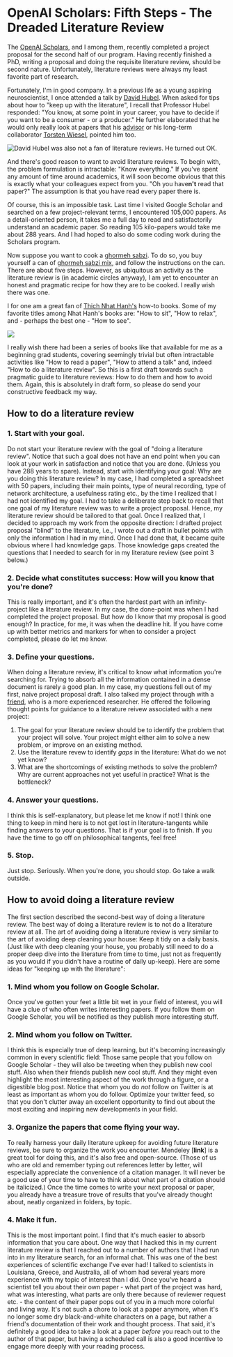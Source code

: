 # OpenAI Scholars: Fifth Steps - The Dreaded Literature Review

The [OpenAI Scholars](https://openai.com/blog/openai-scholars-spring-2020/), and I among them, recently completed a project proposal for the second half of our program. Having recently finished a PhD, writing a proposal and doing the requisite literature review, should be second nature. Unfortunately, literature reviews were always my least favorite part of research.

Fortunately, I'm in good company. In a previous life as a young aspiring neuroscientist, I once attended a talk by [David Hubel](https://www.nobelprize.org/prizes/medicine/1981/hubel/facts/). When asked for tips about how to "keep up with the literature", I recall that Professor Hubel responded: "You know, at some point in your career, you have to decide if you want to be a consumer - or a producer." He further elaborated that he would only really look at papers that his [advisor](https://en.wikipedia.org/wiki/Stephen_Kuffler) or his long-term collaborator [Torsten Wiesel](https://en.wikipedia.org/wiki/Torsten_Wiesel), pointed him too.

![David Hubel was also not a fan of literature reviews. He turned out OK.](/images/hubel.jpg)

And there's good reason to want to avoid literature reviews. To begin with, the problem formulation is intractable: "Know everything." If you've spent any amount of time around academics, it will soon become obvious that this is exactly what your colleagues expect from you. "Oh you have**n't** read that paper?" The assumption is that you have read every paper there is.

Of course, this is an impossible task. Last time I visited Google Scholar and searched on a few project-relevant terms, I encountered 105,000 papers. As a detail-oriented person, it takes me a full day to read and satisfactorily understand an academic paper. So reading 105 kilo-papers would take me about 288 years. And I had hoped to also do some coding work during the Scholars program.

Now suppose you want to cook a [ghormeh sabzi](https://en.wikipedia.org/wiki/Ghormeh_sabzi). To do so, you buy yourself a can of [ghormeh sabzi mix](https://www.sadaf.com/sadaf-herbs-mix-sabzi-ghormeh-14-1380), and follow the instructions on the can. There are about five steps. However, as ubiquitous an activity as the literature review is (in academic circles anyway), I am yet to encounter an honest and pragmatic recipe for how they are to be cooked. I really wish there was one.

I for one am a great fan of [Thich Nhat Hanh's](https://en.wikipedia.org/wiki/Th%C3%ADch_Nh%E1%BA%A5t_H%E1%BA%A1nh) how-to books. Some of my favorite titles among Nhat Hanh's books are: "How to sit", "How to relax", and - perhaps the best one - "How to see".

![](/images/howtosee.jpg)

I really wish there had been a series of books like that available for me as a beginning grad students, covering seemingly trivial but often intractable activities like "How to read a paper", "How to attend a talk" and, indeed "How to do a literature review". So this is a first draft towards such a pragmatic guide to literature reviews: How to do them and how to avoid them. Again, this is absolutely in draft form, so please do send your constructive feedback my way.

## How to do a literature review

<style>
.reveal section img { background:none; border:none; box-shadow:none; }
</style>

### 1. Start with your goal.

Do not start your literature review with the goal of "doing a literature review". Notice that such a goal does not have an end point when you can look at your work in satisfaction and notice that you are done. (Unless you have 288 years to spare). Instead, start with identifying your goal: Why are you doing this literature review? In my case, I had completed a spreadsheet with 50 papers, including their main points, type of neural recording, type of network architecture, a usefulness rating etc., by the time I realized that I had not identified my goal. I had to take a deliberate step back to recall that one goal of my literature review was to write a project proposal. Hence, my literature review should be tailored to that goal. Once I realized that, I decided to approach my work from the opposite direction: I drafted project proposal "blind" to the literature, i.e., I wrote out a draft in bullet points with only the information I had in my mind. Once I had done that, it became quite obvious where I had knowledge gaps. Those knowledge gaps created the questions that I needed to search for in my literature review (see point 3 below.)

### 2. Decide what constitutes success: How will you know that you're done?
This is really important, and it's often the hardest part with an infinity-project like a literature review. In my case, the done-point was when I had completed the project proposal. But how do I know that my proposal is good enough? In practice, for me, it was when the deadline hit. If you have come up with better metrics and markers for when to consider a project completed, please do let me know.

### 3. Define your questions.
When doing a literature review, it's critical to know what information you're searching for. Trying to absorb all the information contained in a dense document is rarely a good plan. In my case, my questions fell out of my first, naive project proposal draft. I also talked my project through with a [friend](https://sites.google.com/site/falklieder/home), who is a more experienced researcher. He offered the following thought points for guidance to a literature reivew associated with a new project:

1. The goal for your literature review should be to identify the problem that your project will solve. Your project might either aim to solve a new problem, or improve on an existing method.
2. Use the literature revew to identify *gaps* in the literature: What do we not yet know?
3. What are the shortcomings of existing methods to solve the problem? Why are current approaches not yet useful in practice? What is the bottleneck?


### 4. Answer your questions.
I think this is self-explanatory, but please let me know if not! I think one thing to keep in mind here is to not get lost in literature-tangents while finding answers to your questions. That is if your goal is to finish. If you have the time to go off on philosophical tangents, feel free!

### 5. Stop.

Just stop. Seriously. When you're done, you should stop. Go take a walk outside.

## How to avoid doing a literature review

The first section described the second-best way of doing a literature review. The best way of doing a literature review is to not do a literature review at all. The art of avoiding doing a literature review is very similar to the art of avoiding deep cleaning your house: Keep it tidy on a daily basis. (Just like with deep cleaning your house, you probably still need to do a proper deep dive into the literature from time to time, just not as frequently as you would if you didn't have a routine of daily up-keep). Here are some ideas for "keeping up with the literature":

### 1. Mind whom you follow on Google Scholar.
Once you've gotten your feet a little bit wet in your field of interest, you will have a clue of who often writes interesting papers. If you follow them on Google Scholar, you will be notified as they publish more interesting stuff.

### 2. Mind whom you follow on Twitter.
I think this is especially true of deep learning, but it's becoming increasingly common in every scientific field: Those same people that you follow on Google Scholar - they will also be tweeting when they publish new cool stuff. Also when their friends publish new cool stuff. And they might even highlight the most interesting aspect of the work through a figure, or a digestible blog post. Notice that whom you do *not* follow on Twitter is at least as important as whom you do follow. Optimize your twitter feed, so that you don't clutter away an excellent opportunity to find out about the most exciting and inspiring new developments in your field.

### 3. Organize the papers that come flying your way.
To really harness your daily literature upkeep for avoiding future literature reviews, be sure to organize the work you encounter. Mendeley [**link**] is a great tool for doing this, and it's also free and open-source. (Those of us who are old and remember typing out references letter by letter, will especially appreciate the convenience of a citation manager. It will never be a good use of your time to have to think about what part of a citation should be italicized.) Once the time comes to write your next proposal or paper, you already have a treasure trove of results that you've already thought about, neatly organized in folders, by topic.

### 4. Make it fun.
This is the most important point. I find that it's much easier to absorb information that you care about. One way that I hacked this in my current literature review is that I reached out to a number of authors that I had run into in my literature search, for an informal chat. This was one of the best experiences of scientific exchange I've ever had! I talked to scientists in Louisiana, Greece, and Australia, all of whom had several years more experience with my topic of interest than I did. Once you've heard a scientist tell you about their own paper - what part of the project was hard, what was interesting, what parts are only there because of reviewer request etc. - the content of their paper pops out of you in a much more colorful and living way. It's not such a chore to look at a paper anymore, when it's no longer some dry black-and-white characters on a page, but rather a friend's documentation of their work and thought process. That said, it's definitely a good idea to take a look at a paper *before* you reach out to the author of that paper, but having a scheduled call is also a good incentive to engage more deeply with your reading process.
